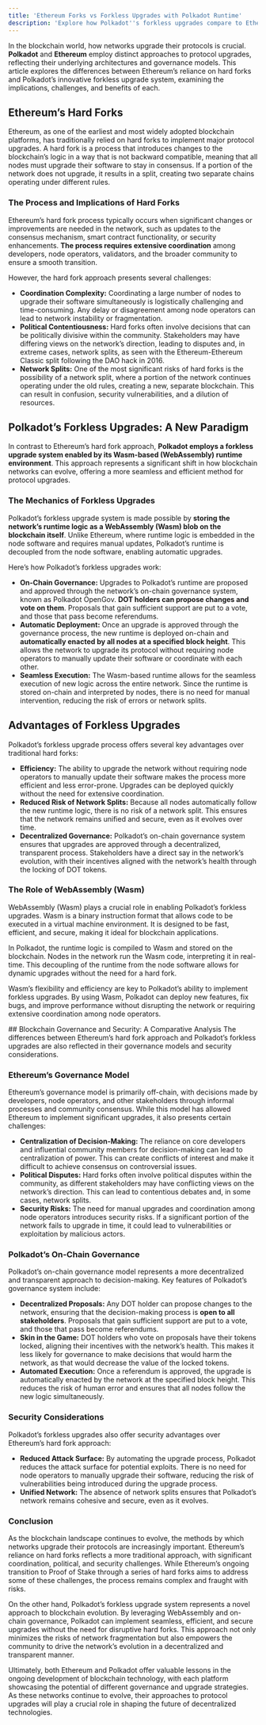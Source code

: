```yaml
---
title: 'Ethereum Forks vs Forkless Upgrades with Polkadot Runtime'
description: 'Explore how Polkadot''s forkless upgrades compare to Ethereum''s hard forks, highlighting efficiency, security, and governance in blockchain.'
---
```

In the blockchain world, how networks upgrade their protocols is crucial. **Polkadot** and **Ethereum** employ distinct approaches to protocol upgrades, reflecting their underlying architectures and governance models. This article explores the differences between Ethereum’s reliance on hard forks and Polkadot’s innovative forkless upgrade system, examining the implications, challenges, and benefits of each.

## Ethereum’s Hard Forks
Ethereum, as one of the earliest and most widely adopted blockchain platforms, has traditionally relied on hard forks to implement major protocol upgrades. A hard fork is a process that introduces changes to the blockchain’s logic in a way that is not backward compatible, meaning that all nodes must upgrade their software to stay in consensus. If a portion of the network does not upgrade, it results in a split, creating two separate chains operating under different rules.

### The Process and Implications of Hard Forks
Ethereum’s hard fork process typically occurs when significant changes or improvements are needed in the network, such as updates to the consensus mechanism, smart contract functionality, or security enhancements. **The process requires extensive coordination** among developers, node operators, validators, and the broader community to ensure a smooth transition.

However, the hard fork approach presents several challenges:

- **Coordination Complexity:** Coordinating a large number of nodes to upgrade their software simultaneously is logistically challenging and time-consuming. Any delay or disagreement among node operators can lead to network instability or fragmentation.
- **Political Contentiousness:** Hard forks often involve decisions that can be politically divisive within the community. Stakeholders may have differing views on the network’s direction, leading to disputes and, in extreme cases, network splits, as seen with the Ethereum-Ethereum Classic split following the DAO hack in 2016.
- **Network Splits:** One of the most significant risks of hard forks is the possibility of a network split, where a portion of the network continues operating under the old rules, creating a new, separate blockchain. This can result in confusion, security vulnerabilities, and a dilution of resources.

## Polkadot’s Forkless Upgrades: A New Paradigm
In contrast to Ethereum’s hard fork approach, **Polkadot employs a forkless upgrade system enabled by its Wasm-based (WebAssembly) runtime environment**. This approach represents a significant shift in how blockchain networks can evolve, offering a more seamless and efficient method for protocol upgrades.

### The Mechanics of Forkless Upgrades
Polkadot’s forkless upgrade system is made possible by **storing the network’s runtime logic as a WebAssembly (Wasm) blob on the blockchain itself**. Unlike Ethereum, where runtime logic is embedded in the node software and requires manual updates, Polkadot’s runtime is decoupled from the node software, enabling automatic upgrades.

Here’s how Polkadot’s forkless upgrades work:

- **On-Chain Governance:** Upgrades to Polkadot’s runtime are proposed and approved through the network’s on-chain governance system, known as Polkadot OpenGov. **DOT holders can propose changes and vote on them**. Proposals that gain sufficient support are put to a vote, and those that pass become referendums.
- **Automatic Deployment:** Once an upgrade is approved through the governance process, the new runtime is deployed on-chain and **automatically enacted by all nodes at a specified block height**. This allows the network to upgrade its protocol without requiring node operators to manually update their software or coordinate with each other.
- **Seamless Execution:** The Wasm-based runtime allows for the seamless execution of new logic across the entire network. Since the runtime is stored on-chain and interpreted by nodes, there is no need for manual intervention, reducing the risk of errors or network splits.

## Advantages of Forkless Upgrades
Polkadot’s forkless upgrade process offers several key advantages over traditional hard forks:
- **Efficiency:** The ability to upgrade the network without requiring node operators to manually update their software makes the process more efficient and less error-prone. Upgrades can be deployed quickly without the need for extensive coordination.
- **Reduced Risk of Network Splits:** Because all nodes automatically follow the new runtime logic, there is no risk of a network split. This ensures that the network remains unified and secure, even as it evolves over time.
- **Decentralized Governance:** Polkadot’s on-chain governance system ensures that upgrades are approved through a decentralized, transparent process. Stakeholders have a direct say in the network’s evolution, with their incentives aligned with the network’s health through the locking of DOT tokens.

### The Role of WebAssembly (Wasm)
WebAssembly (Wasm) plays a crucial role in enabling Polkadot’s forkless upgrades. Wasm is a binary instruction format that allows code to be executed in a virtual machine environment. It is designed to be fast, efficient, and secure, making it ideal for blockchain applications.

In Polkadot, the runtime logic is compiled to Wasm and stored on the blockchain. Nodes in the network run the Wasm code, interpreting it in real-time. This decoupling of the runtime from the node software allows for dynamic upgrades without the need for a hard fork.

Wasm’s flexibility and efficiency are key to Polkadot’s ability to implement forkless upgrades. By using Wasm, Polkadot can deploy new features, fix bugs, and improve performance without disrupting the network or requiring extensive coordination among node operators.

## Blockchain Governance and Security: A Comparative Analysis
The differences between Ethereum’s hard fork approach and Polkadot’s forkless upgrades are also reflected in their governance models and security considerations.

### Ethereum’s Governance Model
Ethereum’s governance model is primarily off-chain, with decisions made by developers, node operators, and other stakeholders through informal processes and community consensus. While this model has allowed Ethereum to implement significant upgrades, it also presents certain challenges:
- **Centralization of Decision-Making:** The reliance on core developers and influential community members for decision-making can lead to centralization of power. This can create conflicts of interest and make it difficult to achieve consensus on controversial issues.
- **Political Disputes:** Hard forks often involve political disputes within the community, as different stakeholders may have conflicting views on the network’s direction. This can lead to contentious debates and, in some cases, network splits.
- **Security Risks:** The need for manual upgrades and coordination among node operators introduces security risks. If a significant portion of the network fails to upgrade in time, it could lead to vulnerabilities or exploitation by malicious actors.

### Polkadot’s On-Chain Governance
Polkadot’s on-chain governance model represents a more decentralized and transparent approach to decision-making. Key features of Polkadot’s governance system include:
- **Decentralized Proposals:** Any DOT holder can propose changes to the network, ensuring that the decision-making process is **open to all stakeholders**. Proposals that gain sufficient support are put to a vote, and those that pass become referendums.
- **Skin in the Game:** DOT holders who vote on proposals have their tokens locked, aligning their incentives with the network’s health. This makes it less likely for governance to make decisions that would harm the network, as that would decrease the value of the locked tokens.
- **Automated Execution:** Once a referendum is approved, the upgrade is automatically enacted by the network at the specified block height. This reduces the risk of human error and ensures that all nodes follow the new logic simultaneously.

### Security Considerations
Polkadot’s forkless upgrades also offer security advantages over Ethereum’s hard fork approach:
- **Reduced Attack Surface:** By automating the upgrade process, Polkadot reduces the attack surface for potential exploits. There is no need for node operators to manually upgrade their software, reducing the risk of vulnerabilities being introduced during the upgrade process.
- **Unified Network:** The absence of network splits ensures that Polkadot’s network remains cohesive and secure, even as it evolves.

### Conclusion
As the blockchain landscape continues to evolve, the methods by which networks upgrade their protocols are increasingly important. Ethereum’s reliance on hard forks reflects a more traditional approach, with significant coordination, political, and security challenges. While Ethereum’s ongoing transition to Proof of Stake through a series of hard forks aims to address some of these challenges, the process remains complex and fraught with risks.

On the other hand, Polkadot’s forkless upgrade system represents a novel approach to blockchain evolution. By leveraging WebAssembly and on-chain governance, Polkadot can implement seamless, efficient, and secure upgrades without the need for disruptive hard forks. This approach not only minimizes the risks of network fragmentation but also empowers the community to drive the network’s evolution in a decentralized and transparent manner.

Ultimately, both Ethereum and Polkadot offer valuable lessons in the ongoing development of blockchain technology, with each platform showcasing the potential of different governance and upgrade strategies. As these networks continue to evolve, their approaches to protocol upgrades will play a crucial role in shaping the future of decentralized technologies.